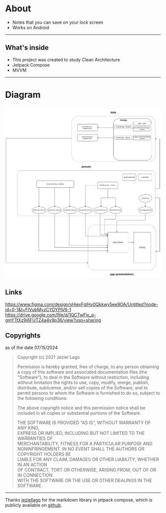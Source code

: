 # About

- Notes that you can save on your lock screen
- Works on Android

---
## What's inside

- This project was created to study Clean Architecture
- Jetpack Compose
- MVVM
---
# Diagram
![](images/ArchitectureDiagram.png)
---
## Links 
https://www.figma.com/design/sHiexFglHv0Qkkwy5ee9OA/Untitled?node-id=0-1&t=FIVubMyzCYDYPlV6-1
https://drive.google.com/file/d/1QCTwFix_p-gmYTtXz9i6FUTZ4a4v9p36/view?usp=sharing

## Copyrights 

as of the date 07/15/2024

> Copyright (c) 2021 Jeziel Lago  
> 
>Permission is hereby granted, free of charge, to any person obtaining  
a copy of this software and associated documentation files (the  
"Software"), to deal in the Software without restriction, including  
without limitation the rights to use, copy, modify, merge, publish,  
distribute, sublicense, and/or sell copies of the Software, and to  
permit persons to whom the Software is furnished to do so, subject to  
the following conditions:  
> 
>The above copyright notice and this permission notice shall be  
included in all copies or substantial portions of the Software.  
>
>THE SOFTWARE IS PROVIDED "AS IS", WITHOUT WARRANTY OF ANY KIND,  
EXPRESS OR IMPLIED, INCLUDING BUT NOT LIMITED TO THE WARRANTIES OF  
MERCHANTABILITY, FITNESS FOR A PARTICULAR PURPOSE AND  
NONINFRINGEMENT. IN NO EVENT SHALL THE AUTHORS OR COPYRIGHT HOLDERS BE  
LIABLE FOR ANY CLAIM, DAMAGES OR OTHER LIABILITY, WHETHER IN AN ACTION  
OF CONTRACT, TORT OR OTHERWISE, ARISING FROM, OUT OF OR IN CONNECTION  
WITH THE SOFTWARE OR THE USE OR OTHER DEALINGS IN THE SOFTWARE.  

---

Thanks [jeziellago](https://github.com/jeziellago) for the markdown library in jetpack compose, which is publicly available on [github](https://github.com/jeziellago/compose-markdown.git).
